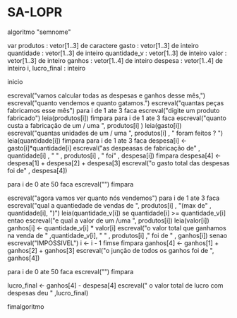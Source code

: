 # SA-LOPR 
algoritmo "semnome"

var
produtos : vetor[1..3] de caractere
gasto : vetor[1..3] de inteiro
quantidade : vetor[1..3] de inteiro
quantidade_v : vetor[1..3] de inteiro
valor : vetor[1..3] de inteiro
ganhos : vetor[1..4] de inteiro
despesa : vetor[1..4] de inteiro
i, lucro_final : inteiro

inicio

escreval("vamos calcular todas as despesas e ganhos desse mês,")
escreval("quanto vendemos e quanto gatamos.")
escreval("quantas peças fabricamos esse mês")
para i de 1 ate 3 faca
   escreval("digite um produto fabricado")
   leia(produtos[i])
fimpara
para i de 1 ate 3 faca
   escreval("quanto custa a fabricação de um / uma ", produtos[i] )
   leia(gasto[i])
   escreval("quantas unidades de um / uma ", produtos[i] , " foram feitos ? ")
   leia(quantidade[i])
fimpara
para i de 1 ate 3 faca
   despesa[i] <- gasto[i]*quantidade[i]
   escreval("as despeasas de fabricação de" , quantidade[i] , " " , produtos[i] , " foi" , despesa[i])
fimpara
despesa[4] <- despesa[1] + despesa[2] + despesa[3]
escreval("o gasto total das despesas foi de" , despesa[4])

para i de 0 ate 50 faca
   escreval("")
fimpara

escreval("agora vamos ver quanto nós vendemos")
para i de 1 ate 3 faca
   escreval("qual a quantiedade de vendas de ", produtos[i] , "(max de" , quantidade[i], ")")
   leia(quantidade_v[i])
   se quantidade[i] >= quantidade_v[i] entao
      escreval("e qual a valor de um /uma ", produtos[i])
      leia(valor[i])
      ganhos[i] <- quantidade_v[i] * valor[i]
      escreval("o valor total que ganhamos na venda de " ,quantidade_v[i], " " , produtos[i] ," foi de " , ganhos[i])
   senao
      escreval("IMPOSSIVEL")
      i <- i - 1
   fimse
fimpara
ganhos[4] <- ganhos[1] + ganhos[2] + ganhos[3]
escreval("o junção de todos os ganhos foi de ", ganhos[4])

para i de 0 ate 50 faca
   escreval("")
fimpara

lucro_final <- ganhos[4] - despesa[4]
escreval(" o valor total de lucro com despesas deu " ,lucro_final)

fimalgoritmo
